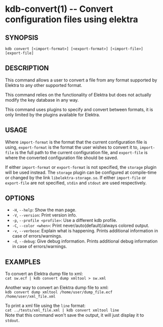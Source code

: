 # kdb-convert(1) -- Convert configuration files using elektra

## SYNOPSIS

`kdb convert [<import-format>] [<export-format>] [<import-file>] [export-file]`

## DESCRIPTION

This command allows a user to convert a file from any format supported by Elektra to any other supported format.

This command relies on the functionality of Elektra but does not actually modify the key database in any way.

This command uses plugins to specify and convert between formats, it is only limited by the plugins available for Elektra.

## USAGE

Where `import-format` is the format that the current configuration file is using, `export-format` is the format the user wishes to convert it to, `import-file` is the full path to the current configuration file, and `export-file` is where the converted configuration file should be saved.

If either `import-format` or `export-format` is not specified, the `storage` plugin will be used instead.
The `storage` plugin can be configured at compile-time or changed by the link `libelektra-storage.so`.
If either `import-file` or `export-file` are not specified, `stdin` and `stdout` are used respectively.

## OPTIONS

- `-H`, `--help`:
  Show the man page.
- `-V`, `--version`:
  Print version info.
- `-p`, `--profile <profile>`:
  Use a different kdb profile.
- `-C`, `--color <when>`:
  Print never/auto(default)/always colored output.
- `-v`, `--verbose`:
  Explain what is happening. Prints additional information in case of errors/warnings.
- `-d`, `--debug`:
  Give debug information. Prints additional debug information in case of errors/warnings.

## EXAMPLES

To convert an Elektra dump file to xml:<br>
`cat sw.ecf | kdb convert dump xmltool > sw.xml`

Another way to convert an Elektra dump file to xml:<br>
`kdb convert dump xmltool /home/user/dump_file.ecf /home/user/xml_file.xml`

To print a xml file using the `line` format:<br>
`cat ../tests/xml_file.xml | kdb convert xmltool line`<br>
Note that this command won't save the output, it will just display it to `stdout`.
